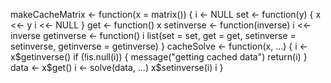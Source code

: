 makeCacheMatrix <- function(x = matrix()) {
    i <- NULL
  set <- function(y) {
          x <<- y
          i <<- NULL
  }
  get <- function() x
  setinverse <- function(inverse) i <<- inverse
  getinverse <- function() i
  list(set = set,
       get = get,
       setinverse = setinverse,
       getinverse = getinverse)
       }
  cacheSolve <- function(x, ...) {
  i <- x$getinverse()
  if (!is.null(i)) {
          message("getting cached data")
          return(i)
          }
  data <- x$get()
  i <- solve(data, ...)
  x$setinverse(i)
  i
  }
